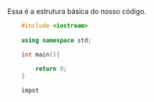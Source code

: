 Essa é a estrutura básica do nosso código.
<br>

```cpp
    #include <iostream>
    
    using namespace std;

    int main(){
        
        return 0;
    }
```


```js script
    impot
```

